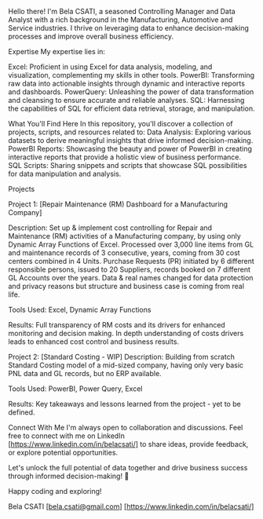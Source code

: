 Hello there! 
I'm Bela CSATI, a seasoned Controlling Manager and Data Analyst with a rich background in the Manufacturing, Automotive and Service industries. I thrive on leveraging data to enhance decision-making processes and improve overall business efficiency.


Expertise
My expertise lies in:

Excel: Proficient in using Excel for data analysis, modeling, and visualization, complementing my skills in other tools.
PowerBI: Transforming raw data into actionable insights through dynamic and interactive reports and dashboards.
PowerQuery: Unleashing the power of data transformation and cleansing to ensure accurate and reliable analyses.
SQL: Harnessing the capabilities of SQL for efficient data retrieval, storage, and manipulation.


What You'll Find Here
In this repository, you'll discover a collection of projects, scripts, and resources related to:
Data Analysis: Exploring various datasets to derive meaningful insights that drive informed decision-making.
PowerBI Reports: Showcasing the beauty and power of PowerBI in creating interactive reports that provide a holistic view of business performance.
SQL Scripts: Sharing snippets and scripts that showcase SQL possibilities for data manipulation and analysis.


Projects

Project 1: [Repair Maintenance (RM) Dashboard for a Manufacturing Company]

Description: Set up & implement cost controlling for Repair and Maintenance (RM) activities of a Manufacturing company, by using only Dynamic Array Functions of Excel. 
Processed over 3,000 line items from GL and maintenance records of 3 consecutive, years, coming from 30 cost centers combined in 4 Units. Purchase Requests (PR) initiated by 6 different responsible persons, issued to 20 Suppliers, records booked on 7 different GL Accounts over the years.
Data & real names changed for data protection and privacy reasons but structure and business case is coming from real life.

Tools Used: Excel, Dynamic Array Functions

Results: Full transparency of RM costs and its drivers for enhanced monitoring and decision making. In depth understanding of costs drivers leads to enhanced cost control and business results.

Project 2: [Standard Costing - WIP]
Description: Building from scratch Standard Costing model of a mid-sized company, having only very basic PNL data and GL records, but no ERP available.

Tools Used: PowerBI, Power Query, Excel

Results: Key takeaways and lessons learned from the project - yet to be defined.

Connect With Me
I'm always open to collaboration and discussions. Feel free to connect with me on LinkedIn [https://www.linkedin.com/in/belacsati/] to share ideas, provide feedback, or explore potential opportunities.

Let's unlock the full potential of data together and drive business success through informed decision-making! 🚀

Happy coding and exploring!

Bela CSATI
[bela.csati@gmail.com]
[https://www.linkedin.com/in/belacsati/]
